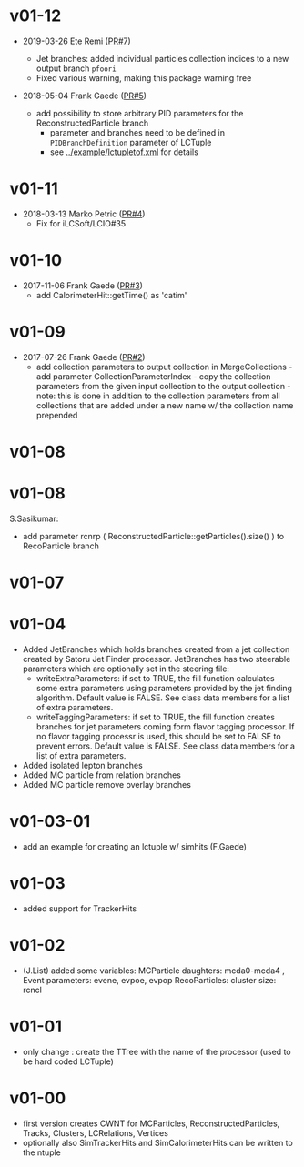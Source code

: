 # v01-12

* 2019-03-26 Ete Remi ([PR#7](https://github.com/iLCSoft/LCTuple/pull/7))
  - Jet branches: added individual particles collection indices to a new output branch `pfoori`
  - Fixed various warning, making this package warning free

* 2018-05-04 Frank Gaede ([PR#5](https://github.com/iLCSoft/LCTuple/pull/5))
  - add possibility to store arbitrary PID parameters for the ReconstructedParticle branch
      - parameter and branches need to be defined in  `PIDBranchDefinition` parameter of LCTuple
      - see [../example/lctupletof.xml](../example/lctupletof.xml) for details

# v01-11

* 2018-03-13 Marko Petric ([PR#4](https://github.com/iLCSoft/LCTuple/pull/4))
  -  Fix for iLCSoft/LCIO#35

# v01-10

* 2017-11-06 Frank Gaede ([PR#3](https://github.com/ilcsoft/LCTuple/pull/3))
  - add CalorimeterHit::getTime() as 'catim'

# v01-09

* 2017-07-26 Frank Gaede ([PR#2](https://github.com/iLCSoft/LCTuple/pull/2))
  - add collection parameters to output collection in MergeCollections
         - add parameter CollectionParameterIndex
          - copy the collection parameters from the given input collection
             to the output collection
          - note: this is done in addition to the collection parameters from all
             collections that are added under a new name w/ the collection name
             prepended

# v01-08

# v01-08

 S.Sasikumar:
  - add parameter rcnrp ( ReconstructedParticle::getParticles().size() ) to RecoParticle branch
  

# v01-07

# v01-04
* Added JetBranches which holds branches created from a jet collection created by Satoru Jet Finder processor. JetBranches has two steerable parameters which are optionally set in the steering file:
  * writeExtraParameters: if set to TRUE, the fill function calculates some extra parameters using parameters provided by the jet finding algorithm. Default value is FALSE. See class data members for a list of extra parameters.
  * writeTaggingParameters: if set to TRUE, the fill function creates branches for jet parameters coming form flavor tagging processor. If no flavor tagging processr is used, this should be set to FALSE to prevent errors. Default value is FALSE. See class data members for a list of extra parameters.
* Added isolated lepton branches
* Added MC particle from relation branches
* Added MC particle remove overlay branches

# v01-03-01
* add an example for creating an lctuple w/ simhits (F.Gaede)

# v01-03
* added support for TrackerHits

# v01-02
* (J.List) added some variables: MCParticle daughters: mcda0-mcda4 , Event parameters: evene, evpoe, evpop RecoParticles: cluster size: rcncl

# v01-01
* only change : create the TTree with the name of the processor (used to be hard coded LCTuple)

# v01-00
* first version creates CWNT for  MCParticles, ReconstructedParticles, Tracks, Clusters, LCRelations, Vertices
* optionally also SimTrackerHits and SimCalorimeterHits can be written to the ntuple
 

